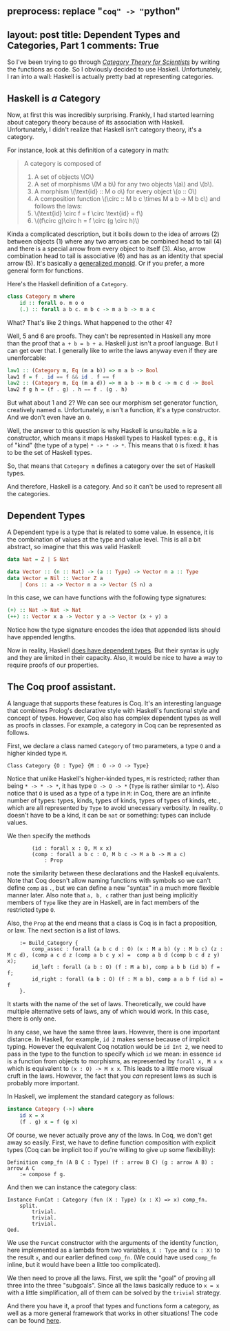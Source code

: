 preprocess:
    replace "```coq" -> "```python"
---
layout: post
title: Dependent Types and Categories, Part 1
comments: True
---

So I've been trying to go through [_Category Theory for Scientists_](http://math.mit.edu/~dspivak/teaching/sp13/) by writing the functions as code. So I obviously decided to use Haskell. Unfortunately, I ran into a wall: Haskell is actually pretty bad at representing categories.

## Haskell is *a* Category

Now, at first this was incredibly surprising. Frankly, I had started learning about category theory because of its association with Haskell. Unfortunately, I didn't realize that Haskell isn't category theory, it's a category.

For instance, look at this definition of a category in math:

<!--end excerpt-->

> A category is composed of
> 1. A set of objects \\(O\\)
> 2. A set of morphisms \\(M a b\\) for any two objects \\(a\\) and \\(b\\).
> 3. A morphism \\(\text{id} :: M o o\\) for every object \\(o :: O\\)
> 4. A composition function \\(\circ :: M b c \times M a b -> M b c\\)
> and follows the laws:
> 5. \\(\text{id} \circ f = f \circ \text{id} = f\\)
> 6. \\((f\circ g)\circ h = f \circ (g \circ h)\\)

Kinda a complicated description, but it boils down to the idea of arrows (2) between objects (1) where any two arrows can be combined head to tail (4) and there is a special arrow from every object to itself (3). Also, arrow combination head to tail is associative (6) and has as an identity that special arrow (5). It's basically a [generalized monoid](http://kavigupta.github.io/2016/05/07/Monoids-Bioids-And-Beyond/). Or if you prefer, a more general form for functions.

Here's the Haskell definition of a `Category`.

```haskell
class Category m where
    id :: forall o. m o o
    (.) :: forall a b c. m b c -> m a b -> m a c
```

What? That's like 2 things. What happened to the other 4?

Well, 5 and 6 are proofs. They can't be represented in Haskell any more than the proof that `a + b = b + a`. Haskell just isn't a proof language. But I can get over that. I generally like to write the laws anyway even if they are unenforcable:

```haskell
law1 :: (Category m, Eq (m a b)) => m a b -> Bool
law1 f = f . id == f && id . f == f
law2 :: (Category m, Eq (m a d)) => m a b -> m b c -> m c d -> Bool
law2 f g h = (f . g) . h == f . (g . h)
```

But what about 1 and 2? We can see our morphism set generator function, creatively named `m`. Unfortunately, `m` isn't a function, it's a type constructor. And we don't even have an `O`.

Well, the answer to this question is why Haskell is unsuitable. `m` is a constructor, which means it maps Haskell types to Haskell types: e.g., it is of "kind" (the type of a type) `* -> * -> *`. This means that `O` is fixed: it has to be the set of Haskell types.

So, that means that `Category m` defines a category over the set of Haskell types.

And therefore, Haskell is a category. And so it can't be used to represent all the categories.

## Dependent Types

A Dependent type is a type that is related to some value. In essence, it is the combination of values at the type and value level. This is all a bit abstract, so imagine that this was valid Haskell:

```haskell
data Nat = Z | S Nat

data Vector :: (n :: Nat) -> (a :: Type) -> Vector n a :: Type
data Vector = Nil :: Vector Z a
    | Cons :: a -> Vector n a -> Vector (S n) a
```

In this case, we can have functions with the following type signatures:

```haskell
(+) :: Nat -> Nat -> Nat
(++) :: Vector x a -> Vector y a -> Vector (x + y) a
```

Notice how the type signature encodes the idea that appended lists should have appended lengths.

Now in reality, Haskell [does have dependent types](https://www.schoolofhaskell.com/user/konn/prove-your-haskell-for-great-safety/dependent-types-in-haskell). But their syntax is ugly and they are limited in their capacity. Also, it would be nice to have a way to require proofs of our properties.


## The Coq proof assistant.

A language that supports these features is Coq. It's an interesting language that combines Prolog's declarative style with Haskell's functional style and concept of types. However, Coq also has complex dependent types as well as proofs in classes. For example, a category in Coq can be represented as follows.

First, we declare a class named `Category` of two parameters, a type `O` and a higher kinded type `M`.

```coq
Class Category {O : Type} {M : O -> O -> Type}
```

Notice that unlike Haskell's higher-kinded types, `M` is restricted; rather than being `* -> * -> *`, it has type `O -> O -> *` (`Type` is rather similar to `*`). Also notice that `O` is used as a type of a type in `M`: in Coq, there are an infinite number of types: types, kinds, types of kinds, types of types of kinds, etc., which are all represented by `Type` to avoid unecessary verbosity. In reality. `O` doesn't have to be a kind, it can be `nat` or something: types can include values.

We then specify the methods

```coq
        (id : forall x : O, M x x)
        (comp : forall a b c : O, M b c -> M a b -> M a c)
            : Prop
```

note the similarity between these declarations and the Haskell equivalents. Note that Coq doesn't allow naming functions with symbols so we can't define `comp` as `.`, but we can define a new "syntax" in a much more flexible manner later. Also note that `a, b, c` rather than just being implicitly members of `Type` like they are in Haskell, are in fact members of the restricted type `O`.

Also, the `Prop` at the end means that a class is Coq is in fact a proposition, or law. The next section is a list of laws.

```coq
    := Build_Category {
        comp_assoc : forall (a b c d : O) (x : M a b) (y : M b c) (z : M c d), (comp a c d z (comp a b c y x) =  comp a b d (comp b c d z y) x);
        id_left : forall (a b : O) (f : M a b), comp a b b (id b) f = f;
        id_right : forall (a b : O) (f : M a b), comp a a b f (id a) = f
    }.
```

It starts with the name of the set of laws. Theoretically, we could have multiple alternative sets of laws, any of which would work. In this case, there is only one.

In any case, we have the same three laws. However, there is one important distance. In Haskell, for example, `id 2` makes sense because of implicit typing. However the equivalent Coq notation would be `id Int 2`, we need to pass in the type to the function to specify which `id` we mean: in essence `id` is a function from objects to morphisms, as represented by `forall x, M x x` which is equivalent to `(x : O) -> M x x`. This leads to a little more visual cruft in the laws. However, the fact that you *can* represent laws as such is probably more important.

In Haskell, we implement the standard category as follows:

```haskell
instance Category (->) where
    id x = x
    (f . g) x = f (g x)
```

Of course, we never actually prove any of the laws. In Coq, we don't get away so easily. First, we have to define function composition with explicit types (Coq can be implicit too if you're willing to give up some flexibility):

```coq
Definition comp_fn (A B C : Type) (f : arrow B C) (g : arrow A B) : arrow A C
    := compose f g.
```

And then we can instance the category class:

```coq
Instance FunCat : Category (fun (X : Type) (x : X) => x) comp_fn.
    split.
        trivial.
        trivial.
        trivial.
Qed.
```

We use the `FunCat` constructor with the arguments of the identity function, here implemented as a lambda from two variables, `X : Type` and `(x : X)` to the result `x`, and our earlier defined `comp_fn`. (We could have used `comp_fn` inline, but it would have been a little too complicated).

We then need to prove all the laws. First, we split the "goal" of proving all three into the three "subgoals". Since all the laws basically reduce to `x = x` with a little simplification, all of them can be solved by the `trivial` strategy.

And there you have it, a proof that types and functions form a category, as well as a more general framework that works in other situations! The code can be found [here](https://github.com/kavigupta/ct4s-examples).